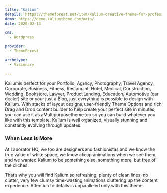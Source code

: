```yaml
---
title: "Kalium"
details: https://themeforest.net/item/kalium-creative-theme-for-professionals/10860525
demo: https://demo.kaliumtheme.com/main/
date: 2020-02-13

cms: 
  - Wordpress

provider: 
  - ThemeForest

archetype:
  - Visionary
  
---
```


Kaliumis perfect for your Portfolio, Agency, Photography, Travel Agency, Corporate, Business, Fitness, Restaurant, Hotel, Medical, Construction, Wedding, Bookstore, Lawyer, Product Landing, Education, Automotive (car dealer)  site or your just a Blog, just everything is possible to design with Kalium. With stacks of layout designs, user-friendly Theme Options and rich Drag and Drop content builder to help create your perfect site in minutes, you can use it as aMultipurposetheme too so you can build whatever you like with this template. Kalium is well organized, visually stunning and constantly evolving through updates.

### When Less is More

At Laborator HQ, we too are designers and fashionistas and we know the true value of white space, we know cheap animations when we see them, and we wanted Kalium to be something else, something more, but free of the clichés.

That’s why you will find Kalium so refreshing, plenty of clean lines, no clutter, very few clumsy time-wasting animations cluttering up the content experience. Attention to details is unparalleled only with this theme.
